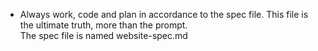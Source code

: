 - Always work, code and plan in accordance to the spec file. This file is the ultimate truth, more than the prompt.\
The spec file is named website-spec.md